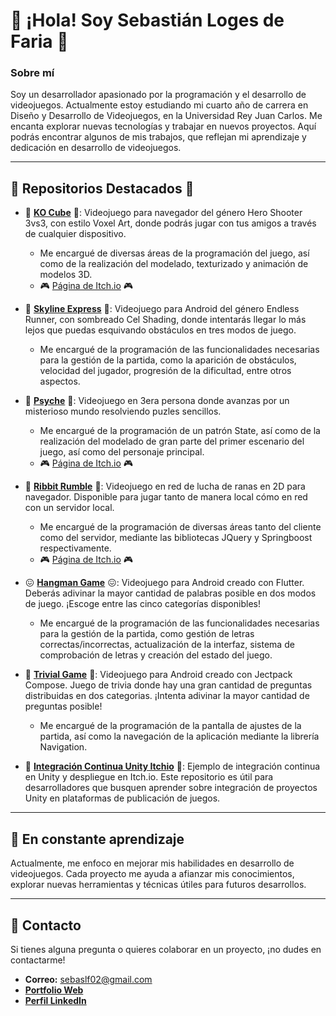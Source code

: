 # 👋 ¡Hola! Soy Sebastián Loges de Faria 👋

### Sobre mí
Soy un desarrollador apasionado por la programación y el desarrollo de videojuegos. Actualmente estoy estudiando mi cuarto año de carrera en Diseño y Desarrollo de Videojuegos, en la Universidad Rey Juan Carlos.
Me encanta explorar nuevas tecnologías y trabajar en nuevos proyectos. Aquí podrás encontrar algunos de mis trabajos, que reflejan mi aprendizaje y dedicación en desarrollo de videojuegos.

---

## 🌟 Repositorios Destacados 🌟
- 🧊 **[KO Cube](https://github.com/FlatWall-Games/KO-Cube)** 🧊: Videojuego para navegador del género Hero Shooter 3vs3, con estilo Voxel Art, donde podrás jugar con tus amigos a través de cualquier dispositivo.
  - Me encargué de diversas áreas de la programación del juego, así como de la realización del modelado, texturizado y animación de modelos 3D.
  -  🎮 [Página de Itch.io](https://flatwall-games.itch.io/kocube) 🎮

- 🚊 **[Skyline Express](https://github.com/Sebastian02L/UnityAndroidGame)** 🚊: Videojuego para Android del género Endless Runner, con sombreado Cel Shading, donde intentarás llegar lo más lejos que puedas esquivando obstáculos en tres modos de juego.
  - Me encargué de la programación de las funcionalidades necesarias para la gestión de la partida, como la aparición de obstáculos, velocidad del jugador, progresión de la dificultad, entre otros aspectos.

- 🔦 **[Psyche](https://github.com/Mdoc14/Psyche)** 🔦: Videojuego en 3era persona donde avanzas por un misterioso mundo resolviendo puzles sencillos.
  - Me encargué de la programación de un patrón State, así como de la realización del modelado de gran parte del primer escenario del juego, así como del personaje principal.
  -  🎮 [Página de Itch.io](https://sebas-cvz.itch.io/psyche) 🎮
    
  
- 🐸 **[Ribbit Rumble](https://github.com/carlossantayana/JeR_RibbitRumble)** 🐸: Videojuego en red de lucha de ranas en 2D para navegador. Disponible para jugar tanto de manera local cómo en red con un servidor local.
  - Me encargué de la programación de diversas áreas tanto del cliente como del servidor, mediante las bibliotecas JQuery y Springboost respectivamente.
  -  🎮 [Página de Itch.io](https://brillbucketgames.itch.io/ribbit-rumble) 🎮

- 😖 **[Hangman Game](https://github.com/Sebastian02L/AndroidHangmanGame)** 😖: Videojuego para Android creado con Flutter. Deberás adivinar la mayor cantidad de palabras posible en dos modos de juego. ¡Escoge entre las cinco categorías disponibles!
  - Me encargué de la programación de las funcionalidades necesarias para la gestión de la partida, como gestión de letras correctas/incorrectas, actualización de la interfaz, sistema de comprobación de letras y creación del estado del juego.

- 🤔 **[Trivial Game](https://github.com/Sebastian02L/AndroidTrivialGame)** 🤔: Videojuego para Android creado con Jectpack Compose. Juego de trivia donde hay una gran cantidad de preguntas distribuidas en dos categorias. ¡Intenta adivinar la mayor cantidad de preguntas posible!
  - Me encargué de la programación de la pantalla de ajustes de la partida, así como la navegación de la aplicación mediante la librería Navigation.

- 🧰 **[Integración Continua Unity Itchio](https://github.com/Sebastian02L/PruebaIntegracionContinuaUnityItchio)** 🧰: Ejemplo de integración continua en Unity y despliegue en Itch.io. Este repositorio es útil para desarrolladores que busquen aprender sobre integración de proyectos Unity en plataformas de publicación de juegos.

---

## 🌱 En constante aprendizaje
Actualmente, me enfoco en mejorar mis habilidades en desarrollo de videojuegos. Cada proyecto me ayuda a afianzar mis conocimientos, explorar nuevas herramientas y técnicas útiles para futuros desarrollos.

---
## 🤝 Contacto
Si tienes alguna pregunta o quieres colaborar en un proyecto, ¡no dudes en contactarme!
- **Correo:** sebaslf02@gmail.com
- **[Portfolio Web](https://sebastian02l.github.io/myportfolio.github.io/)**
- **[Perfil LinkedIn](https://www.linkedin.com/in/sebasti%C3%A1n-loges-de-faria-90916b164/)**

